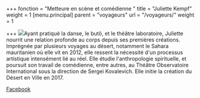 +++
fonction = "Metteure en scène et comédienne "
title = "Juliette Kempf"
weight = 1
[menu.principal]
parent = "voyageurs"
url = "/voyageurs/"
weight = 1

+++
![](/uploads/portrait.jpg)Ayant pratiqué la danse, le butô, et le théâtre laboratoire, Juliette nourrit une relation profonde au corps depuis ses premières créations. Imprégnée par plusieurs voyages au désert, notamment le Sahara mauritanien où elle vit en 2012, elle ressent la nécessité d'un processus artistique intensément lié au réel. Elle étudie l'anthropologie spirituelle, et poursuit son travail de comédienne, entre autres, au Théâtre Observatoire International sous la direction de Sergei Kovalevich. Elle initie la création du Désert en Ville en 2017.

[Facebook](https://www.facebook.com/ledesertenville/)